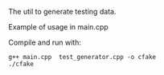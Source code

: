 The util to generate testing data.

Example of usage in main.cpp

Compile and run with:
```
g++ main.cpp  test_generator.cpp -o cfake
./cfake
```